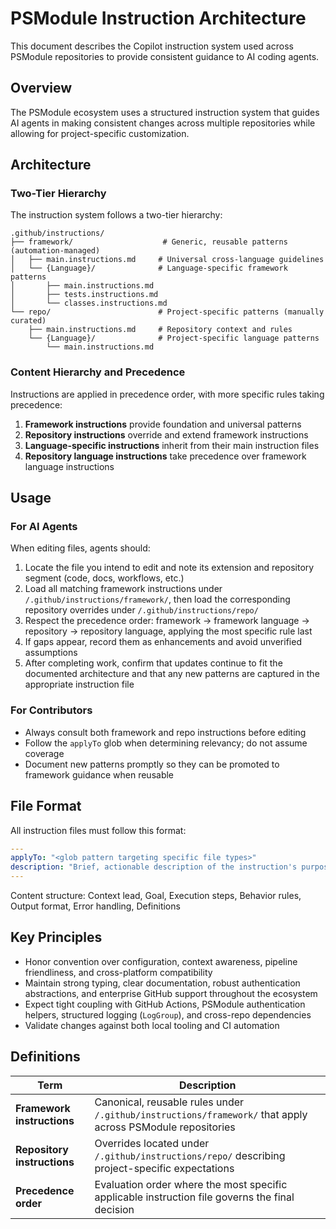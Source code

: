 # PSModule Instruction Architecture

This document describes the Copilot instruction system used across PSModule repositories to provide consistent guidance to AI coding agents.

## Overview

The PSModule ecosystem uses a structured instruction system that guides AI agents in making consistent changes across multiple repositories while allowing for project-specific customization.

## Architecture

### Two-Tier Hierarchy

The instruction system follows a two-tier hierarchy:

```
.github/instructions/
├── framework/                    # Generic, reusable patterns (automation-managed)
│   ├── main.instructions.md     # Universal cross-language guidelines
│   └── {Language}/              # Language-specific framework patterns
│       ├── main.instructions.md
│       ├── tests.instructions.md
│       └── classes.instructions.md
└── repo/                        # Project-specific patterns (manually curated)
    ├── main.instructions.md     # Repository context and rules
    └── {Language}/              # Project-specific language patterns
        └── main.instructions.md
```

### Content Hierarchy and Precedence

Instructions are applied in precedence order, with more specific rules taking precedence:

1. **Framework instructions** provide foundation and universal patterns
2. **Repository instructions** override and extend framework instructions
3. **Language-specific instructions** inherit from their main instruction files
4. **Repository language instructions** take precedence over framework language instructions

## Usage

### For AI Agents

When editing files, agents should:

1. Locate the file you intend to edit and note its extension and repository segment (code, docs, workflows, etc.)
2. Load all matching framework instructions under `/.github/instructions/framework/`, then load the corresponding repository overrides under `/.github/instructions/repo/`
3. Respect the precedence order: framework → framework language → repository → repository language, applying the most specific rule last
4. If gaps appear, record them as enhancements and avoid unverified assumptions
5. After completing work, confirm that updates continue to fit the documented architecture and that any new patterns are captured in the appropriate instruction file

### For Contributors

- Always consult both framework and repo instructions before editing
- Follow the `applyTo` glob when determining relevancy; do not assume coverage
- Document new patterns promptly so they can be promoted to framework guidance when reusable

## File Format

All instruction files must follow this format:

```yaml
---
applyTo: "<glob pattern targeting specific file types>"
description: "Brief, actionable description of the instruction's purpose"
---
```

Content structure: Context lead, Goal, Execution steps, Behavior rules, Output format, Error handling, Definitions

## Key Principles

- Honor convention over configuration, context awareness, pipeline friendliness, and cross-platform compatibility
- Maintain strong typing, clear documentation, robust authentication abstractions, and enterprise GitHub support throughout the ecosystem
- Expect tight coupling with GitHub Actions, PSModule authentication helpers, structured logging (`LogGroup`), and cross-repo dependencies
- Validate changes against both local tooling and CI automation

## Definitions

| Term | Description |
| --- | --- |
| **Framework instructions** | Canonical, reusable rules under `/.github/instructions/framework/` that apply across PSModule repositories |
| **Repository instructions** | Overrides located under `/.github/instructions/repo/` describing project-specific expectations |
| **Precedence order** | Evaluation order where the most specific applicable instruction file governs the final decision |
